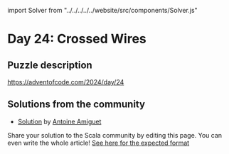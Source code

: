 import Solver from "../../../../../website/src/components/Solver.js"

# Day 24: Crossed Wires

## Puzzle description

https://adventofcode.com/2024/day/24

## Solutions from the community

- [Solution](https://github.com/aamiguet/advent-2024/blob/main/src/main/scala/ch/aamiguet/advent2024/Day24.scala) by [Antoine Amiguet](https://github.com/aamiguet)

Share your solution to the Scala community by editing this page.
You can even write the whole article! [See here for the expected format](https://github.com/scalacenter/scala-advent-of-code/discussions/424)
